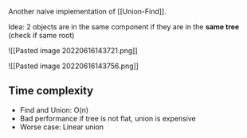 Another naive implementation of [[Union-Find]].

Idea: 2 objects are in the same component if they are in the **same tree** (check if same root)

![[Pasted image 20220616143721.png]]

![[Pasted image 20220616143756.png]]

## Time complexity

+ Find and Union: O(n)
+ Bad performance if tree is not flat, union is expensive
+ Worse case: Linear union